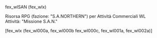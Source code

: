 fex_wlSAN (fex_wlx)

Risorsa RPG (fazione: "S.A.NORTHERN") per Attività Commerciali WL
Attività: "Missione S.A.N."

[fex_wlx (fex_wl000a, fex_wl000b fex_wl000c, fex_wl001a, fex_wl002a)]
